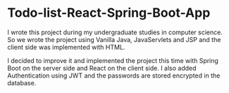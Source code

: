 # Todo-list-React-Spring-Boot-App

I wrote this project during my undergraduate studies in computer science. So we wrote the project using 
Vanilla Java, JavaServlets and JSP and the client side was implemented with HTML.

I decided to improve it and implemented the project this time with Spring Boot on the server side and React on the client side. I also added Authentication using JWT and the passwords are stored encrypted in the database.
